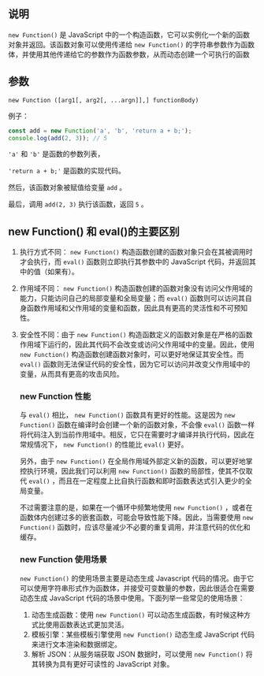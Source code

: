## 说明

`new Function()` 是 JavaScript 中的一个构造函数，它可以实例化一个新的函数对象并返回。该函数对象可以使用传递给 `new Function()` 的字符串参数作为函数体，并使用其他传递给它的参数作为函数参数，从而动态创建一个可执行的函数

## 参数

```
new Function ([arg1[, arg2[, ...argn]],] functionBody)
```

例子：

```js
const add = new Function('a', 'b', 'return a + b;');
console.log(add(2, 3)); // 5
```

`'a'` 和 `'b'` 是函数的参数列表， 

`'return a + b;'` 是函数的实现代码。

然后，该函数对象被赋值给变量 `add` 。

最后，调用 `add(2, 3)` 执行该函数，返回 `5` 。

## new Function() 和 eval()的主要区别

1. 执行方式不同： `new Function()` 构造函数创建的函数对象只会在其被调用时才会执行，而 `eval()` 函数则立即执行其参数中的 JavaScript 代码，并返回其中的值（如果有）。

2. 作用域不同： `new Function()` 构造函数创建的函数对象没有访问父作用域的能力，只能访问自己的局部变量和全局变量；而 `eval()` 函数则可以访问其自身函数作用域和父作用域的变量和函数，因此具有更高的灵活性和不可预知性。

3. 安全性不同：由于 `new Function()` 构造函数定义的函数对象是在严格的函数作用域下运行的，因此其代码不会改变或访问父作用域中的变量。因此，使用 `new Function()` 构造函数创建函数对象时，可以更好地保证其安全性。而 `eval()` 函数则无法保证代码的安全性，因为它可以访问并改变父作用域中的变量，从而具有更高的攻击风险。

   ### new Function 性能

   与 `eval()` 相比， `new Function()` 函数具有更好的性能。这是因为 `new Function()` 函数在编译时会创建一个新的函数对象，不会像 `eval()` 函数一样将代码注入到当前作用域中。相反，它只在需要时才编译并执行代码，因此在常规情况下， `new Function()` 的性能比 `eval()` 更好。

   另外，由于 `new Function()` 在全局作用域外部定义新的函数，可以更好地掌控执行环境，因此我们可以利用 `new Function()` 函数的局部性，使其不仅取代 `eval()` ，而且在一定程度上比自执行函数和即时函数表达式引入更少的全局变量。

   不过需要注意的是，如果在一个循环中频繁地使用 `new Function()` ，或者在函数体内创建过多的嵌套函数，可能会导致性能下降。因此，当需要使用 `new Function()` 函数时，应该尽量减少不必要的重复调用，并注意代码的优化和缓存。

   ### new Function 使用场景

   `new Function()` 的使用场景主要是动态生成 Javascript 代码的情况。由于它可以使用字符串形式作为函数体，并接受可变数量的参数，因此很适合在需要动态生成 JavaScript 代码的场景中使用。下面列举一些常见的使用场景：

   1. 动态生成函数：使用 `new Function()` 可以动态生成函数，有时候这种方式比使用函数表达式更加灵活。
   2. 模板引擎：某些模板引擎使用 `new Function()` 动态生成 JavaScript 代码来进行文本渲染和数据绑定。
   3. 解析 JSON：从服务端获取 JSON 数据时，可以使用 `new Function()` 将其转换为具有更好可读性的 JavaScript 对象。